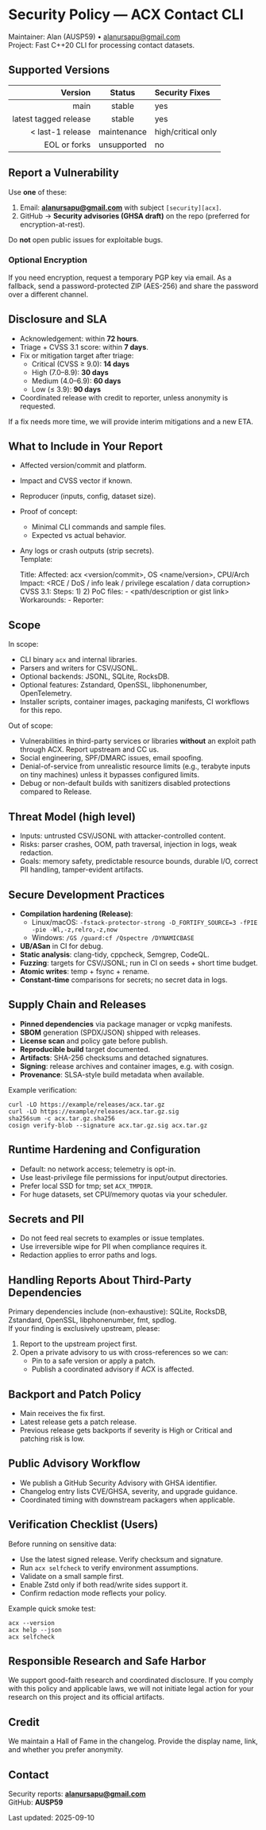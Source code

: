 # Security Policy — ACX Contact CLI

Maintainer: Alan (AUSP59) • alanursapu@gmail.com  
Project: Fast C++20 CLI for processing contact datasets.

## Supported Versions
| Version | Status | Security Fixes |
|--------:|:------:|:---------------|
| main    | stable | yes            |
| latest tagged release | stable | yes |
| < last-1 release | maintenance | high/critical only |
| EOL or forks | unsupported | no |

## Report a Vulnerability
Use **one** of these:
1) Email: **alanursapu@gmail.com** with subject `[security][acx]`.
2) GitHub → **Security advisories (GHSA draft)** on the repo (preferred for encryption-at-rest).

Do **not** open public issues for exploitable bugs.

### Optional Encryption
If you need encryption, request a temporary PGP key via email. As a fallback, send a password-protected ZIP (AES-256) and share the password over a different channel.

## Disclosure and SLA
- Acknowledgement: within **72 hours**.
- Triage + CVSS 3.1 score: within **7 days**.
- Fix or mitigation target after triage:
  - Critical (CVSS ≥ 9.0): **14 days**
  - High (7.0–8.9): **30 days**
  - Medium (4.0–6.9): **60 days**
  - Low (≤ 3.9): **90 days**
- Coordinated release with credit to reporter, unless anonymity is requested.

If a fix needs more time, we will provide interim mitigations and a new ETA.

## What to Include in Your Report
- Affected version/commit and platform.
- Impact and CVSS vector if known.
- Reproducer (inputs, config, dataset size).
- Proof of concept:
    - Minimal CLI commands and sample files.
    - Expected vs actual behavior.
- Any logs or crash outputs (strip secrets).  
Template:

    Title: <short summary>
    Affected: acx <version/commit>, OS <name/version>, CPU/Arch
    Impact: <RCE / DoS / info leak / privilege escalation / data corruption>
    CVSS 3.1: <vector and base score if available>
    Steps:
      1) <command>
      2) <command>
    PoC files:
      - <path/description or gist link>
    Workarounds:
      - <any mitigations discovered>
    Reporter: <name or anonymous>

## Scope
In scope:
- CLI binary `acx` and internal libraries.
- Parsers and writers for CSV/JSONL.
- Optional backends: JSONL, SQLite, RocksDB.
- Optional features: Zstandard, OpenSSL, libphonenumber, OpenTelemetry.
- Installer scripts, container images, packaging manifests, CI workflows for this repo.

Out of scope:
- Vulnerabilities in third-party services or libraries **without** an exploit path through ACX. Report upstream and CC us.
- Social engineering, SPF/DMARC issues, email spoofing.
- Denial-of-service from unrealistic resource limits (e.g., terabyte inputs on tiny machines) unless it bypasses configured limits.
- Debug or non-default builds with sanitizers disabled protections compared to Release.

## Threat Model (high level)
- Inputs: untrusted CSV/JSONL with attacker-controlled content.
- Risks: parser crashes, OOM, path traversal, injection in logs, weak redaction.
- Goals: memory safety, predictable resource bounds, durable I/O, correct PII handling, tamper-evident artifacts.

## Secure Development Practices
- **Compilation hardening (Release)**:
    - Linux/macOS: `-fstack-protector-strong -D_FORTIFY_SOURCE=3 -fPIE -pie -Wl,-z,relro,-z,now`
    - Windows: `/GS /guard:cf /Qspectre /DYNAMICBASE`
- **UB/ASan** in CI for debug.  
- **Static analysis**: clang-tidy, cppcheck, Semgrep, CodeQL.  
- **Fuzzing**: targets for CSV/JSONL; run in CI on seeds + short time budget.  
- **Atomic writes**: temp + fsync + rename.  
- **Constant-time** comparisons for secrets; no secret data in logs.

## Supply Chain and Releases
- **Pinned dependencies** via package manager or vcpkg manifests.
- **SBOM** generation (SPDX/JSON) shipped with releases.
- **License scan** and policy gate before publish.
- **Reproducible build** target documented.
- **Artifacts**: SHA-256 checksums and detached signatures.
- **Signing**: release archives and container images, e.g. with cosign.
- **Provenance**: SLSA-style build metadata when available.

Example verification:

    curl -LO https://example/releases/acx.tar.gz
    curl -LO https://example/releases/acx.tar.gz.sig
    sha256sum -c acx.tar.gz.sha256
    cosign verify-blob --signature acx.tar.gz.sig acx.tar.gz

## Runtime Hardening and Configuration
- Default: no network access; telemetry is opt-in.
- Use least-privilege file permissions for input/output directories.
- Prefer local SSD for tmp; set `ACX_TMPDIR`.
- For huge datasets, set CPU/memory quotas via your scheduler.

## Secrets and PII
- Do not feed real secrets to examples or issue templates.
- Use irreversible wipe for PII when compliance requires it.
- Redaction applies to error paths and logs.

## Handling Reports About Third-Party Dependencies
Primary dependencies include (non-exhaustive): SQLite, RocksDB, Zstandard, OpenSSL, libphonenumber, fmt, spdlog.  
If your finding is exclusively upstream, please:
1) Report to the upstream project first.  
2) Open a private advisory to us with cross-references so we can:
    - Pin to a safe version or apply a patch.
    - Publish a coordinated advisory if ACX is affected.

## Backport and Patch Policy
- Main receives the fix first.
- Latest release gets a patch release.
- Previous release gets backports if severity is High or Critical and patching risk is low.

## Public Advisory Workflow
- We publish a GitHub Security Advisory with GHSA identifier.
- Changelog entry lists CVE/GHSA, severity, and upgrade guidance.
- Coordinated timing with downstream packagers when applicable.

## Verification Checklist (Users)
Before running on sensitive data:
- Use the latest signed release. Verify checksum and signature.
- Run `acx selfcheck` to verify environment assumptions.
- Validate on a small sample first.
- Enable Zstd only if both read/write sides support it.
- Confirm redaction mode reflects your policy.

Example quick smoke test:

    acx --version
    acx help --json
    acx selfcheck

## Responsible Research and Safe Harbor
We support good-faith research and coordinated disclosure. If you comply with this policy and applicable laws, we will not initiate legal action for your research on this project and its official artifacts.

## Credit
We maintain a Hall of Fame in the changelog. Provide the display name, link, and whether you prefer anonymity.

## Contact
Security reports: **alanursapu@gmail.com**  
GitHub: **AUSP59**

Last updated: 2025-09-10